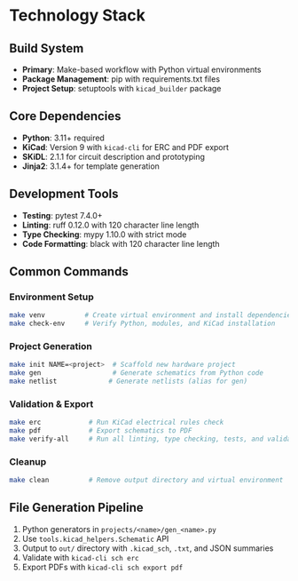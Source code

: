 # Technology Stack

## Build System
- **Primary**: Make-based workflow with Python virtual environments
- **Package Management**: pip with requirements.txt files
- **Project Setup**: setuptools with `kicad_builder` package

## Core Dependencies
- **Python**: 3.11+ required
- **KiCad**: Version 9 with `kicad-cli` for ERC and PDF export
- **SKiDL**: 2.1.1 for circuit description and prototyping
- **Jinja2**: 3.1.4+ for template generation

## Development Tools
- **Testing**: pytest 7.4.0+
- **Linting**: ruff 0.12.0 with 120 character line length
- **Type Checking**: mypy 1.10.0 with strict mode
- **Code Formatting**: black with 120 character line length

## Common Commands

### Environment Setup
```bash
make venv          # Create virtual environment and install dependencies
make check-env     # Verify Python, modules, and KiCad installation
```

### Project Generation
```bash
make init NAME=<project>  # Scaffold new hardware project
make gen                  # Generate schematics from Python code
make netlist             # Generate netlists (alias for gen)
```

### Validation & Export
```bash
make erc            # Run KiCad electrical rules check
make pdf            # Export schematics to PDF
make verify-all     # Run all linting, type checking, tests, and validation
```

### Cleanup
```bash
make clean          # Remove output directory and virtual environment
```

## File Generation Pipeline
1. Python generators in `projects/<name>/gen_<name>.py`
2. Use `tools.kicad_helpers.Schematic` API
3. Output to `out/` directory with `.kicad_sch`, `.txt`, and JSON summaries
4. Validate with `kicad-cli sch erc`
5. Export PDFs with `kicad-cli sch export pdf`